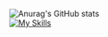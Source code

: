 ![Anurag's GitHub stats](https://github-readme-stats.vercel.app/api?username=PedrooLucca&show_icons=true&theme=dark)
<br>
[![My Skills](https://skillicons.dev/icons?i=js,html,css&theme=dark)](https://skillicons.dev)
